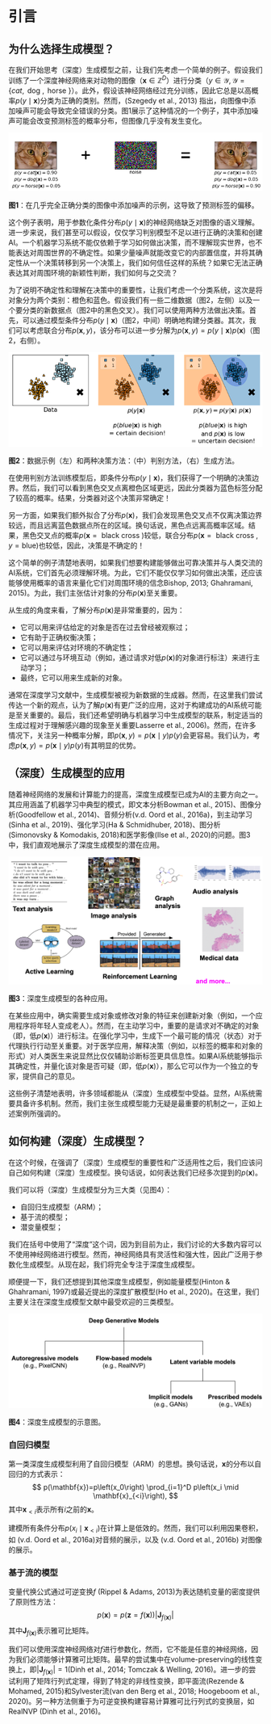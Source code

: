 # 引言

## 为什么选择生成模型？

在我们开始思考（深度）生成模型之前，让我们先考虑一个简单的例子。假设我们训练了一个深度神经网络来对动物的图像（$\mathbf{x} \in \mathbb{Z}^D$）进行分类（$y \in \mathcal{Y}, \mathcal{Y}=\{c a t, \text { dog }, \text { horse }\}$）。此外，假设该神经网络经过充分训练，因此它总是以高概率$p(y \mid \mathbf{x})$分类为正确的类别。然而，(Szegedy et al., 2013) 指出，向图像中添加噪声可能会导致完全错误的分类。图1展示了这种情况的一个例子，其中添加噪声可能会改变预测标签的概率分布，但图像几乎没有发生变化。

![](figures/01_introduction/24101701.png)

**图1**：在几乎完全正确分类的图像中添加噪声的示例，这导致了预测标签的偏移。

这个例子表明，用于参数化条件分布$p(y \mid \mathbf{x})$的神经网络缺乏对图像的语义理解。进一步来说，我们甚至可以假设，仅仅学习判别模型不足以进行正确的决策和创建AI。一个机器学习系统不能仅依赖于学习如何做出决策，而不理解现实世界，也不能表达对周围世界的不确定性。如果少量噪声就能改变它的内部置信度，并将其确定性从一个决策转移到另一个决策上，我们如何信任这样的系统？如果它无法正确表达其对周围环境的新颖性判断，我们如何与之交流？

为了说明不确定性和理解在决策中的重要性，让我们考虑一个分类系统，这次是将对象分为两个类别：橙色和蓝色。假设我们有一些二维数据（图2，左侧）以及一个要分类的新数据点（图2中的黑色交叉）。我们可以使用两种方法做出决策。首先，可以通过模型条件分布$p(y \mid \mathbf{x})$（图2，中间）明确地构建分类器。其次，我们可以考虑联合分布$p(\mathbf{x}, y)$，该分布可以进一步分解为$p(\mathbf{x}, y)=p(y \mid \mathbf{x}) p(\mathbf{x})$（图2，右侧）。

![](figures/01_introduction/24101702.png)

**图2**：数据示例（左）和两种决策方法：（中）判别方法，（右）生成方法。

在使用判别方法训练模型后，即条件分布$p(y \mid \mathbf{x})$，我们获得了一个明确的决策边界。然后，我们可以看到黑色交叉点离橙色区域更远，因此分类器为蓝色标签分配了较高的概率。结果，分类器对这个决策非常确定！

另一方面，如果我们额外拟合了分布$p(\mathbf{x})$，我们会发现黑色交叉点不仅离决策边界较远，而且远离蓝色数据点所在的区域。换句话说，黑色点远离高概率区域。结果，黑色交叉点的概率$p(\mathbf{x}=\text { black cross })$较低，联合分布$p(\mathbf{x}=\text { black cross },y=\text{blue})$也较低，因此，决策是不确定的！

这个简单的例子清楚地表明，如果我们想要构建能够做出可靠决策并与人类交流的AI系统，它们首先必须理解环境。为此，它们不能仅仅学习如何做出决策，还应该能够使用概率的语言来量化它们对周围环境的信念Bishop, 2013; Ghahramani, 2015)。为此，我们主张估计对象的分布$p(\mathbf x)$至关重要。

从生成的角度来看，了解分布$p(\mathbf x)$是非常重要的，因为：

- 它可以用来评估给定的对象是否在过去曾经被观察过；
- 它有助于正确权衡决策；
- 它可以用来评估对环境的不确定性；
- 它可以通过与环境互动（例如，通过请求对低$p(\mathbf x)$的对象进行标注）来进行主动学习；
- 最终，它可以用来生成新的对象。

通常在深度学习文献中，生成模型被视为新数据的生成器。然而，在这里我们尝试传达一个新的观点，认为了解$p(\mathbf x)$有更广泛的应用，这对于构建成功的AI系统可能是至关重要的。最后，我们还希望明确与机器学习中生成模型的联系，制定适当的生成过程对于理解感兴趣的现象至关重要Lasserre et al., 2006)。然而，在许多情况下，关注另一种概率分解，即$p(\mathbf{x}, y)=p(\mathbf{x} \mid y) p(y)$会更容易。我们认为，考虑$p(\mathbf{x}, y)=p(\mathbf{x} \mid y) p(y)$有其明显的优势。



## （深度）生成模型的应用  

随着神经网络的发展和计算能力的提高，深度生成模型已成为AI的主要方向之一。其应用涵盖了机器学习中典型的模式，即文本分析Bowman et al., 2015)、图像分析(Goodfellow et al., 2014)、音频分析(v.d. Oord et al., 2016a)，到主动学习(Sinha et al., 2019)、强化学习(Ha & Schmidhuber, 2018)、图分析(Simonovsky & Komodakis, 2018)和医学影像(Ilse et al., 2020)的问题。图3中，我们直观地展示了深度生成模型的潜在应用。

![](figures/01_introduction/24101703.png)

**图3**：深度生成模型的各种应用。

在某些应用中，确实需要生成对象或修改对象的特征来创建新对象（例如，一个应用程序将年轻人变成老人）。然而，在主动学习中，重要的是请求对不确定的对象（即，低$p(\mathbf{x})$）进行标注。在强化学习中，生成下一个最可能的情况（状态）对于代理执行行动至关重要。对于医学应用，解释决策（例如，以标签的概率和对象的形式）对人类医生来说显然比仅仅辅助诊断标签更具信息性。如果AI系统能够指示其确定性，并量化该对象是否可疑（即，低$p(\mathbf{x})$），那么它可以作为一个独立的专家，提供自己的意见。

这些例子清楚地表明，许多领域都能从（深度）生成模型中受益。显然，AI系统需要具备许多机制。然而，我们主张生成模型能力无疑是最重要的机制之一，正如上述案例所强调的。



## 如何构建（深度）生成模型？  

在这个时候，在强调了（深度）生成模型的重要性和广泛适用性之后，我们应该问自己如何构建（深度）生成模型。换句话说，如何表达我们已经多次提到的$p(\mathbf x)$。

我们可以将（深度）生成模型分为三大类（见图4）：

- 自回归生成模型（ARM）；
- 基于流的模型；
- 潜变量模型；

我们在括号中使用了“深度”这个词，因为到目前为止，我们讨论的大多数内容可以不使用神经网络进行模型。然而，神经网络具有灵活性和强大性，因此广泛用于参数化生成模型。从现在起，我们将完全专注于深度生成模型。

顺便提一下，我们还想提到其他深度生成模型，例如能量模型(Hinton & Ghahramani, 1997)或最近提出的深度扩散模型(Ho et al., 2020)。在这里，我们主要关注在深度生成模型文献中最受欢迎的三类模型。

![](figures/01_introduction/24101704.png)

**图4**：深度生成模型的示意图。



### 自回归模型

第一类深度生成模型利用了自回归模型（ARM）的思想。换句话说，$\mathbf x$的分布以自回归的方式表示：
$$
p(\mathbf{x})=p\left(x_0\right) \prod_{i=1}^D p\left(x_i \mid \mathbf{x}_{<i}\right),
$$
其中$\mathbf x_{<i}$表示所有$i$之前的$\mathbf x$。

建模所有条件分布$p\left(x_i \mid \mathbf{x}_{<i}\right)$在计算上是低效的。然而，我们可以利用因果卷积，如 (v.d. Oord et al., 2016a)对音频的展示，以及 (v.d. Oord et al., 2016b) 对图像的展示。



### 基于流的模型  

变量代换公式通过可逆变换$f$ (Rippel & Adams, 2013)为表达随机变量的密度提供了原则性方法：
$$
p(\mathbf{x})=p(\mathbf{z}=f(\mathbf{x}))\left|\mathbf{J}_{f(\mathbf{x})}\right|
$$
其中$\mathbf{J}_{f(\mathbf{x})}$表示雅可比矩阵。

我们可以使用深度神经网络对$f$进行参数化，然而，它不能是任意的神经网络，因为我们必须能够计算雅可比矩阵。最早的尝试集中在volume-preserving的线性变换上，即$|\mathbf{J}_{f(\mathbf{x})}|=1$(Dinh et al., 2014; Tomczak & Welling, 2016)。进一步的尝试利用了矩阵行列式定理，得到了特定的非线性变换，即平面流(Rezende & Mohamed, 2015)和Sylvester流(van den Berg et al., 2018; Hoogeboom et al., 2020)。另一种方法侧重于为可逆变换构建容易计算雅可比行列式的变换层，如RealNVP (Dinh et al., 2016)。